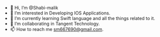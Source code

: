 - 👋 Hi, I’m @Shabi-malik
- 👀 I’m interested in Developing IOS Applications.
- 🌱 I’m currently learning Swift language and all the things related to it.
- 💞️ I’m collaborating in Tangent Technology.
- 📫 How to reach me sm667690@gmail.com.

<!---
Shabi-malik/Shabi-malik is a ✨ special ✨ repository because its `README.md` (this file) appears on your GitHub profile.
You can click the Preview link to take a look at your changes.
--->
